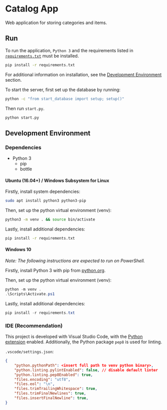 # Catalog App

Web application for storing categories and items.

## Run

To run the application, `Python 3` and the requirements listed in [`requirements.txt`](/requirements.txt) must be installed.

```sh
pip install -r requirements.txt
```

For additional information on installation, see the [Development Environment](#development-environment) section.

To start the server, first set up the database by running:

```sh
python -c "from start_database import setup; setup()"
```

Then run `start.py`.

```sh
python start.py
```

## Development Environment

### Dependencies

- Python 3
  - pip
  - bottle


#### Ubuntu (16.04+) / Windows Subsystem for Linux

Firstly, install system dependencies:

```sh
sudo apt install python3 python3-pip
```

Then, set up the python virtual environment (venv):

```sh
python3 -m venv . && source bin/activate
```

Lastly, install additional dependencies:

```sh
pip install -r requirements.txt
```

#### Windows 10

_Note: The following instructions are expected to run on PowerShell._

Firstly, install Python 3 with pip from [python.org](https://www.python.org/).

Then, set up the python virtual environment (venv):

```PowerShell
python -m venv .
.\Scripts\Activate.ps1
```

Lastly, install additional dependencies:

```PowerShell
pip install -r requirements.txt
```

### IDE (Recommendation)

This project is developed with Visual Studio Code, with the [Python extension](https://marketplace.visualstudio.com/items?itemName=ms-python.python) enabled. Additionally, the Python package `pep8` is used for linting.

`.vscode/settings.json`:

```json
{
    "python.pythonPath": <insert full path to venv python binary>,
    "python.linting.pylintEnabled": false, // disable default linter
    "python.linting.pep8Enabled": true,
    "files.encoding": "utf8",
    "files.eol": "\n",
    "files.trimTrailingWhitespace": true,
    "files.trimFinalNewlines": true,
    "files.insertFinalNewline": true,
}
```
